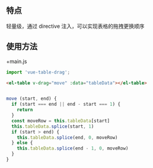## 特点

轻量级，通过 directive 注入，可以实现表格的拖拽更换顺序

## 使用方法

+main.js

```javascript
import 'vue-table-drag';
```

```html
<el-table v-drag="move" :data="tableData"></el-table>
```

```javascript

move (start, end) {
  if (start === end || end - start === 1) {
    return
  }
  const moveRow = this.tableData[start]
  this.tableData.splice(start, 1)
  if (start > end) {
    this.tableData.splice(end, 0, moveRow)
  } else {
    this.tableData.splice(end - 1, 0, moveRow)
  }
}
```
